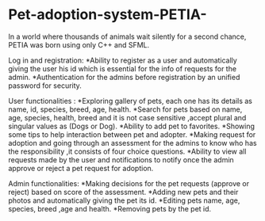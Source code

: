 # Pet-adoption-system-PETIA-
In a world where thousands of animals wait silently for a second chance, PETIA was born using only C++ and SFML.

Log in and registration:
*Ability to register as a user and automatically giving the user his id which is essential for the info of requests for the admin.
*Authentication for the admins before registration by an unified password for security.  

User functionalities :
*Exploring gallery of pets, each one has its details as name, id, species, breed, age, health.
*Search for pets based on name, age, species, health, breed and it is not case sensitive ,accept plural and singular values as (Dogs or Dog).
*Ability to add pet to favorites.
*Showing some tips to help interaction between pet and adopter.
*Making request for adoption and going through an assessment for the admins to know who has the responsibility ,it consists of four choice questions.
*Ability to view all requests made by the user and notifications to notify once the admin approve or reject a pet request for adoption.

Admin functionalities:
*Making decisions for the pet requests (approve or reject) based on score of the assessment.
*Adding new pets and their photos and automatically giving the pet its id.
*Editing pets name, age, species, breed ,age and health.
*Removing pets by the pet id.

